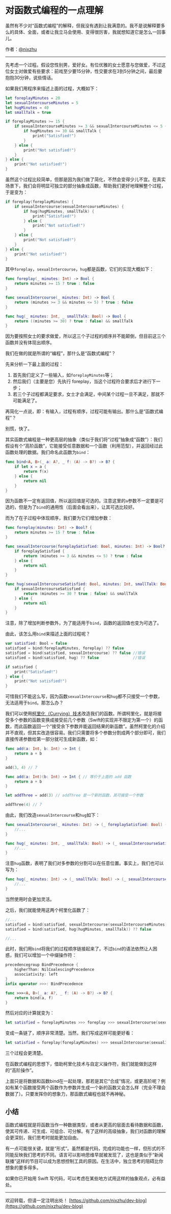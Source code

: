 # 对函数式编程的一点理解

虽然有不少对“函数式编程”的解释，但我没有遇到让我满意的。我不是说解释要多么的具体、全面，或者让我立马会使用、变得很厉害，我就想知道它是怎么一回事儿。

作者：[@nixzhu](https://twitter.com/nixzhu)

---

先考虑一个过程。假设您性别男，爱好女。有位优雅的女士愿意与您做爱，不过这位女士对做爱有些要求：前戏至少要15分钟，性交要求在3到5分钟之间，最后要抱抱30分钟，说些情话。

如果我们用程序来描述上面的过程，大概如下：

``` swift
let foreplayMinutes = 20
let sexualIntercourseMinutes = 5
let hugMinutes = 40
let smallTalk = true

if foreplayMinutes >= 15 {
    if sexualIntercourseMinutes >= 3 && sexualIntercourseMinutes <= 5 {
        if hugMinutes >= 30 && smallTalk {
            print("Satisfied!")
        }
    } else {
        print("Not satisfied!")
    }
} else {
    print("Not satisfied!")
}
```

虽然这个过程比较简单，但那是因为我们做了简化，不然会变得少儿不宜。在真实场景下，我们会将明显可独立的部分抽象成函数，帮助我们更好地理解整个过程，于是变为：

``` swift
if foreplay(foreplayMinutes) {
    if sexualIntercourse(sexualIntercourseMinutes) {
        if hug(hugMinutes, smallTalk) {
            print("Satisfied!")
        } else {
            print("Not satisfied!")
        }
    } else {
        print("Not satisfied!")
    }
} else {
    print("Not satisfied!")
}
```

其中`foreplay`，`sexualIntercourse`，`hug`都是函数，它们的实现大概如下：

``` swift
func foreplay(_ minutes: Int) -> Bool {
    return minutes >= 15 ? true : false
}

func sexualIntercourse(_ minutes: Int) -> Bool {
    return (minutes >= 3 && minutes <= 5) ? true : false
}

func hug(_ minutes: Int, _ smallTalk: Bool) -> Bool {
    return ((minutes >= 30) ? true : false) && smallTalk
}
```

因为要按照女士的要求做爱，所以这三个子过程的顺序并不能颠倒，但目前这三个函数并没有体现出顺序。

我们在做的就是所谓的“编程”，那什么是“函数式编程”？

先来分析一下最上面的过程：

1. 首先我们定义了一些输入，如`foreplayMinutes`等；
2. 然后我们（主要是您）先执行 foreplay，当这个过程符合要求后才进行下一步；
3. 若三个子过程都满足要求，女士才会满足，中间某个过程一旦不满足，那就不可能满足了。

再简化一点说，即：有输入，过程有顺序，过程可能有输出。那什么是“函数式编程”？

别慌，快了。

其实函数式编程是一种更高层的抽象（类似于我们将“过程”抽象成“函数”）：我们假设有个“高阶函数”，它能接受任意数据和一个函数（利用范型），并返回经过此函数处理的数据。我们命名此函数为`bind`：

``` swift
func bind<A, B>(_ a: A?, _ f: (A) -> B?) -> B? {
    if let x = a {
        return f(x)
    } else {
        return nil
    }
}
```

因为函数不一定有返回值，所以返回值是可选的。注意这里的`a`参数不一定要是可选的，但是为了`bind`的通用性（后面会看出来），让其可选比较好。

而为了在子过程中体现顺序，我们要为它们增加参数：

``` swift
func foreplay(minutes: Int) -> Bool? {
    return minutes >= 15 ? true : false
}

func sexualIntercourse(foreplaySatisfied: Bool, minutes: Int) -> Bool? {
    if foreplaySatisfied {
        return (minutes >= 3 && minutes <= 5) ? true : false
    } else {
        return nil
    }
}

func hug(sexualIntercourseSatisfied: Bool, minutes: Int, smallTalk: Bool) -> Bool? {
    if sexualIntercourseSatisfied {
        return (minutes >= 30 ? true : false) && smallTalk
    } else {
        return nil
    }
}
```

注意，除了增加判断参数外，为了能适用于`bind`，函数的返回值也变为可选了。

由此，该怎么用`bind`来描述上面的过程呢？

``` swift
var satisfied: Bool = false
satisfied = bind(foreplayMinutes, foreplay) ?? false
satisfied = bind(satisfied, sexualIntercourse) ?? false //错误
satisfied = bind(satisfied, hug) ?? false               //错误

if satisfied {
    print("Satisfied!")
} else {
    print("Not satisfied!")
}
```

可惜我们不能这么写，因为函数`sexualIntercourse`和`hug`都不只接受一个参数，无法适用于`bind`。那怎么办？

我们可以使用[柯里化（Currying）技术](https://zh.wikipedia.org/wiki/%E6%9F%AF%E9%87%8C%E5%8C%96)改造我们的函数。所谓柯里化，就是将接受多个参数的函数变换成接受前几个参数（Swift的实现并不限定为第一个）的函数，而此函数返回一个“接受余下参数并能返回结果的新函数”。虽然柯里化的介绍并不直观，但其实改造很容易。我们只需要将多个参数分割成两个部分即可，我们直接传递参数给第一部分就可生成新函数，如：

``` swift
func add(a: Int, b: Int) -> Int {
    return a + b
}

add(3, 4) // 7

func add(a: Int)(b: Int) -> Int { // 等价于上面的 add 函数
    return a + b
}

let addThree = add(3) // addThree 是一个新的函数，其可接受一个参数

addThree(4) // 7
```

由此，我们改造`sexualIntercourse`和`hug`如下：

``` swift
func sexualIntercourse(_ minutes: Int) -> (_ foreplaySatisfied: Bool) -> Bool? {
    //...
}

func hug(_ minutes: Int, _ smallTalk: Bool) -> (_ sexualIntercourseSatisfied: Bool) -> Bool? {
    //...
}
```

注意`hug`函数，表明了我们对多参数的分割可以在任意位置。事实上，我们也可以写为：

``` swift
func hug(_ minutes: Int) -> (_ smallTalk: Bool) -> (_ sexualIntercourseSatisfied: Bool) -> Bool? {
    //...
}

```

当然使用时会更加灵活。

之后，我们就能使用这两个柯里化函数了：

``` swift
//...
satisfied = bind(satisfied, sexualIntercourse(sexualIntercourseMinutes)) ?? false
satisfied = bind(satisfied, hug(hugMinutes, smallTalk)) ?? false

//...
```

此时，我们用`bind`将我们的过程顺序链接起来了。不过`bind`的语法依然让人困惑，我们可以增加一个中缀操作符：

``` swift
precedencegroup BindPrecedence {
    higherThan: NilCoalescingPrecedence
    associativity: left
}
infix operator >>>: BindPrecedence

func >>><A, B>(_ a: A?, _ f: (A) -> B?) -> B? {
    return bind(a, f)
}
```

然后对应的计算就变为：

``` swift
let satisfied = foreplayMinutes >>> foreplay >>> sexualIntercourse(sexualIntercourseMinutes) >>> hug(hugMinutes, smallTalk) ?? false
```

变成一条链了，顺序非常清楚。当然，我们写成这样可能更好看：

``` swift
let satisfied = foreplay(foreplayMinutes) >>> sexualIntercourse(sexualIntercourseMinutes) >>> hug(hugMinutes, smallTalk) ?? false
```

三个过程会更清楚。

在函数式编程的思想下，借助柯里化技术与自定义操作符，我们就能做到这样的“高阶操作”。

上面只是将数据和函数bind在一起处理，那若是其它“合成”情况，或更高阶呢？例如有某个函数接受两个函数作为参数并生成一个新的函数又会怎么样（完全不理会数据了）。只要发挥你的想象力，那函数式编程也就不再神秘。

## 小结

函数式编程就是将函数当作一种数据类型，或者从更高的层面去看待数据和函数，使其可传递、可生成、可组合、可分解。有了这样的高级抽象，我们对函数的理解会更深刻，我们思考时就能更加自由。

有一点可能很关键，就是“形式”。虽然都是代码，完成的功能也一样，但形式的不同能反映我们思考的不同。语言可以影响思维早就被发现了，这也是类似于“新闻联播”这样的节目可以成为思想控制工具的原因。在生活中，独立思考的阻碍比你想象的要多得多。

如果你已开始用 Swift 写代码，可以考虑在某些地方试用这样的抽象观点，必有益处。

---

欢迎转载，但请一定注明出处！ [https://github.com/nixzhu/dev-blog](https://github.com/nixzhu/dev-blog)

